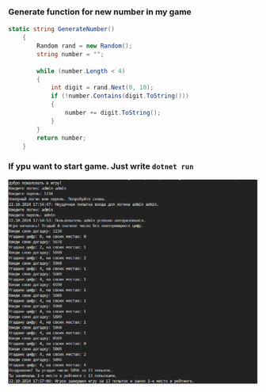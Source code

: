 ### Generate function for new number in my game

```C#
static string GenerateNumber()
    {
        Random rand = new Random();
        string number = "";

        while (number.Length < 4)
        {
            int digit = rand.Next(0, 10);
            if (!number.Contains(digit.ToString()))
            {
                number += digit.ToString();
            }
        }
        return number;
    }
```

### If ypu want to start game. Just write `dotnet run`

![program example](Result.png)
